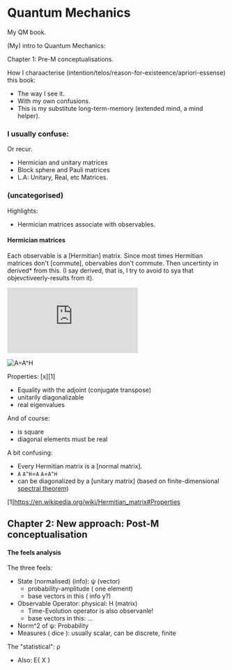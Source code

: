 # Quantum Mechanics
My QM book.

(My) intro to Quantum Mechanics:

Chapter 1: Pre-M conceptualisations.

How I charaacterise (intention/telos/reason-for-existeence/apriori-essense) this book:
* The way I see it.
* With my own confusions.
* This is my substitute long-term-memory (extended mind, a mind helper).

### I usually confuse:
Or recur.

* Hermician and unitary matrices
* Block sphere and Pauli matrices
* L.A: Unitary, Real, etc Matrices.

### (uncategorised)
Highlights:
* Hermician matrices associate with observables.


#### Hermician matrices
Each observable is a [Hermitian] matrix. Since most times Hermitian matrices don't [commute], obervables don't commute. Then uncertinty in derived* from this. (I say derived, that is, I try to avoid to sya that objevctiveerly-results from it).


![A=A^H](https://latex.codecogs.com/gif.latex?A%3DA%5EH)

![A=A^H](https://wikimedia.org/api/rest_v1/media/math/render/svg/8aa270391d183478251283d2c4b2c72ac4563352)

Properties: [x][1]
* Equality with the adjoint (conjugate transpose)
* unitarily diagonalizable
* real eigenvalues

And of course:
* is square
* diagonal elements must be real

A bit confusing:
* Every Hermitian matrix is a [normal matrix].
* `A` `A^H`=`A` `A`=`A^H`
* can be diagonalized by a [unitary matrix]
(based on finite-dimensional [spectral theorem](https://en.wikipedia.org/wiki/Spectral_theorem#Hermitian_maps_and_Hermitian_matrices))

[1]https://en.wikipedia.org/wiki/Hermitian_matrix#Properties

## Chapter 2: New approach: Post-M conceptualisation

#### The feels analysis

The three feels:
* State (normalised) (info): ψ (vector)
    * probability-amplitude ( one element)
    * base vectors in this ( info y?)
* Observable Operator: physical: H (matrix)
    * Time-Evolution operator is also observanle!
    * base vectors in this: ...
* Norm^2 of ψ: Probability
* Measures ( dice ): usually scalar, can be discrete, finite

The "statistical": ρ
* Also: E{ X }


